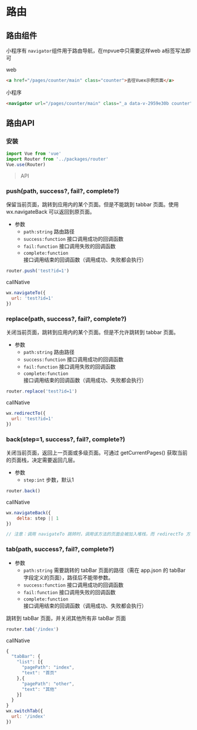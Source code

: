 # 路由

## 路由组件

小程序有 `navigator`组件用于路由导航，在mpvue中只需要这样web a标签写法即可

web
```html
<a href="/pages/counter/main" class="counter">去往Vuex示例页面</a>
```

小程序
```html
<navigator url="/pages/counter/main" class="_a data-v-2959e30b counter">去往Vuex示例页面</navigator>
```

## 路由API

### 安装

 ```js
import Vue from 'vue'
import Router from '../packages/router'
Vue.use(Router)
 ```

> API

### push(path, success?, fail?, complete?)

保留当前页面，跳转到应用内的某个页面。但是不能跳到 tabbar 页面。使用 wx.navigateBack 可以返回到原页面。

- 参数
    - `path:string` 路由路径
    - `success:function` 接口调用成功的回调函数
    - `fail:function` 接口调用失败的回调函数
    - `complete:function` 接口调用结束的回调函数（调用成功、失败都会执行）

```js
router.push('test?id=1')
```

callNative

```js
wx.navigateTo({
  url: 'test?id=1'
})
```


### replace(path, success?, fail?, complete?)

关闭当前页面，跳转到应用内的某个页面。但是不允许跳转到 tabbar 页面。

- 参数
    - `path:string` 路由路径
    - `success:function` 接口调用成功的回调函数
    - `fail:function` 接口调用失败的回调函数
    - `complete:function` 接口调用结束的回调函数（调用成功、失败都会执行）

```js
router.replace('test?id=1')
```

callNative

```js
wx.redirectTo({
  url: 'test?id=1'
})
```

### back(step=1, success?, fail?, complete?)

关闭当前页面，返回上一页面或多级页面。可通过 getCurrentPages() 获取当前的页面栈，决定需要返回几层。

- 参数
    - `step:int` 步数，默认1

```js
router.back()
```

callNative

```js
wx.navigateBack({
    delta: step || 1
})
```

```js
// 注意：调用 navigateTo 跳转时，调用该方法的页面会被加入堆栈，而 redirectTo 方法则不会。见下方示例代码
```

### tab(path, success?, fail?, complete?)

- 参数
    - `path:string` 需要跳转的 tabBar 页面的路径（需在 app.json 的 tabBar 字段定义的页面），路径后不能带参数。
    - `success:function` 接口调用成功的回调函数
    - `fail:function` 接口调用失败的回调函数
    - `complete:function` 接口调用结束的回调函数（调用成功、失败都会执行）

跳转到 tabBar 页面，并关闭其他所有非 tabBar 页面

```js
router.tab('/index')
```

callNative

```js
{
  "tabBar": {
    "list": [{
      "pagePath": "index",
      "text": "首页"
    },{
      "pagePath": "other",
      "text": "其他"
    }]
  }
}
wx.switchTab({
  url: '/index'
})
```